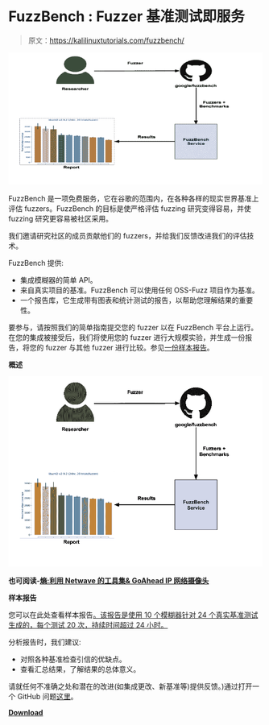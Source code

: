 # FuzzBench : Fuzzer 基准测试即服务

> 原文：<https://kalilinuxtutorials.com/fuzzbench/>

[![FuzzBench : Fuzzer Benchmarking As A Service](img//5ea12c3b9850ebc1c011d6f93bf1733b.png "FuzzBench : Fuzzer Benchmarking As A Service")](https://1.bp.blogspot.com/-7ySCOI_q0T4/XmjJ_WTvi2I/AAAAAAAAFZI/Z2-c-JWzwCAhmmgNHHfLiG9uxrivyKUgQCLcBGAsYHQ/s1600/Overview%25281%2529.png)

FuzzBench 是一项免费服务，它在谷歌的范围内，在各种各样的现实世界基准上评估 fuzzers。FuzzBench 的目标是使严格评估 fuzzing 研究变得容易，并使 fuzzing 研究更容易被社区采用。

我们邀请研究社区的成员贡献他们的 fuzzers，并给我们反馈改进我们的评估技术。

FuzzBench 提供:

*   集成模糊器的简单 API。
*   来自真实项目的基准。FuzzBench 可以使用任何 OSS-Fuzz 项目作为基准。
*   一个报告库，它生成带有图表和统计测试的报告，以帮助您理解结果的重要性。

要参与，请按照我们的简单指南提交您的 fuzzer 以在 FuzzBench 平台上运行。在您的集成被接受后，我们将使用您的 fuzzer 进行大规模实验，并生成一份报告，将您的 fuzzer 与其他 fuzzer 进行比较。参见[一份样本报告](https://www.fuzzbench.com/reports/sample/index.html)。

**概述**

![](img//870801375d63f7ba8a772876ecd8c751.png)

**也可阅读-[熵:利用 Netwave 的工具集& GoAhead IP 网络摄像头](https://kalilinuxtutorials.com/entropy/)**

**样本报告**

您可以在此处查看样本报告[。该报告是使用 10 个模糊器针对 24 个真实基准测试生成的，每个测试 20 次，持续时间超过 24 小时。](https://www.fuzzbench.com/reports/sample/index.html)

分析报告时，我们建议:

*   对照各种基准检查引信的优缺点。
*   查看汇总结果，了解结果的总体意义。

请就任何不准确之处和潜在的改进(如集成更改、新基准等)提供反馈。)通过打开一个 GitHub 问题[这里](https://github.com/google/fuzzbench/issues/new)。

[**Download**](https://github.com/google/FuzzBench)